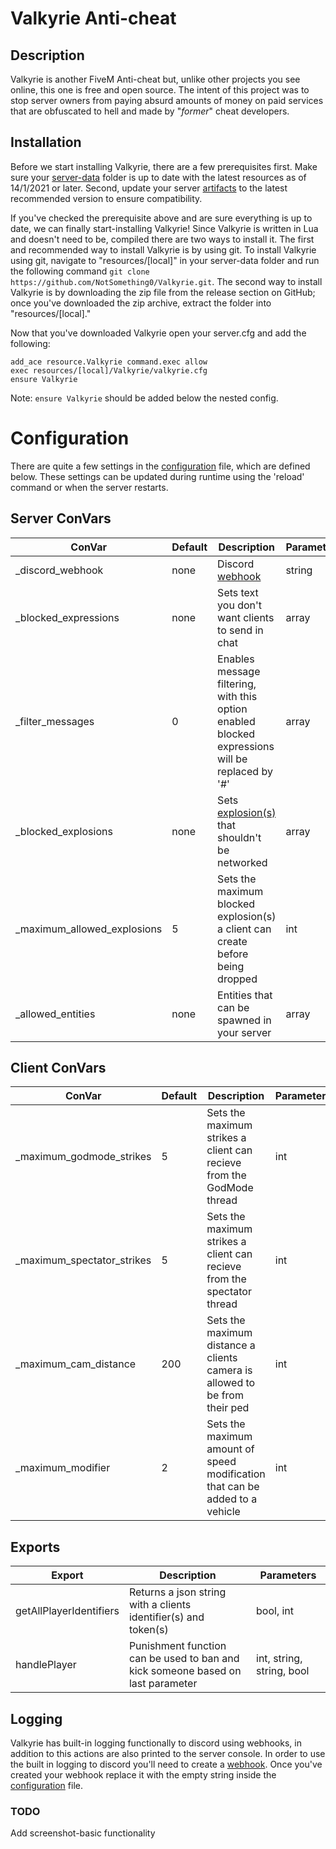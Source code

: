# Valkyrie Anti-cheat

## Description

Valkyrie is another FiveM Anti-cheat but, unlike other projects you see online, this one is free and open source. The intent of this project was to stop server owners from paying absurd amounts of money on paid services that are obfuscated to hell and made by "*former*" cheat developers.

## Installation

Before we start installing Valkyrie, there are a few prerequisites first. Make sure your [server-data](https://github.com/citizenfx/cfx-server-data) folder is up to date with the latest resources as of 14/1/2021 or later. Second, update your server [artifacts](https://runtime.fivem.net/artifacts/fivem/) to the latest recommended version to ensure compatibility.

If you've checked the prerequisite above and are sure everything is up to date, we can finally start-installing Valkyrie! Since Valkyrie is written in Lua and doesn't need to be, compiled there are two ways to install it. The first and recommended way to install Valkyrie is by using git. To install Valkyrie using git, navigate to "resources/[local]" in your server-data folder and run the following command `git clone https://github.com/NotSomething0/Valkyrie.git`.
The second way to install Valkyrie is by downloading the zip file from the release section on GitHub; once you've downloaded the zip archive, extract the folder into "resources/[local]."

Now that you've downloaded Valkyrie open your server.cfg and add the following:
```
add_ace resource.Valkyrie command.exec allow
exec resources/[local]/Valkyrie/valkyrie.cfg
ensure Valkyrie
```

Note: `ensure Valkyrie` should be added below the nested config.

# Configuration

There are quite a few settings in the [configuration](valkyrie.cfg) file, which are defined below. These settings can be updated during runtime using the 'reload' command or when the server restarts.


## Server ConVars

| ConVar | Default | Description | Parameters |
|--------|---------|-------------|------------|
| _discord_webhook | none | Discord [webhook](https://bit.ly/2QN4q1N) | string |
| _blocked_expressions | none | Sets text you don't want clients to send in chat | array |
| _filter_messages | 0 | Enables message filtering, with this option enabled blocked expressions will be replaced by '#' | array |
| _blocked_explosions | none | Sets [explosion(s)](https://bit.ly/3fiJdpX) that shouldn't be networked | array |
| _maximum_allowed_explosions | 5 | Sets the maximum blocked explosion(s) a client can create before being dropped | int |
| _allowed_entities | none | Entities that can be spawned in your server | array |

## Client ConVars

| ConVar | Default | Description | Parameters |
|--------|---------|-------------|------------|
| _maximum_godmode_strikes | 5 | Sets the maximum strikes a client can recieve from the GodMode thread | int |
| _maximum_spectator_strikes | 5 | Sets the maximum strikes a client can recieve from the spectator thread | int |
| _maximum_cam_distance | 200 | Sets the maximum distance a clients camera is allowed to be from their ped | int |
| _maximum_modifier | 2 | Sets the maximum amount of speed modification that can be added to a vehicle | int |

## Exports

| Export | Description | Parameters |
|--------|-------------|------------|
| getAllPlayerIdentifiers | Returns a json string with a clients identifier(s) and token(s) | bool, int |
| handlePlayer | Punishment function can be used to ban and kick someone based on last parameter | int, string, string, bool|

## Logging

Valkyrie has built-in logging functionally to discord using webhooks, in addition to this actions are also printed to the server console. In order to use the built in logging to discord you'll need to create a [webhook](https://bit.ly/2QN4q1N). Once you've created your webhook replace it with the empty string inside the [configuration](valkyrie.cfg) file.

### TODO

Add screenshot-basic functionality
